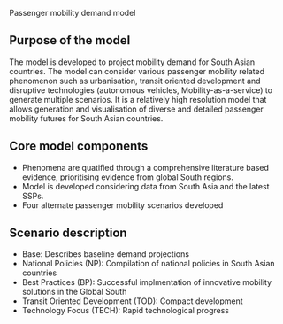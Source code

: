 Passenger mobility demand model

## Purpose of the model

The model is developed to project mobility demand for South Asian countries. The model can consider various passenger mobility related phenomenon such as urbanisation, transit oriented development and disruptive technologies (autonomous vehicles, Mobility-as-a-service) to generate multiple scenarios. It is a relatively high resolution model that allows generation and visualisation of diverse and detailed passenger mobility futures for South Asian countries. 

## Core model components

- Phenomena are quatified through a comprehensive literature based evidence, prioritising evidence from global South regions.
- Model is developed considering data from South Asia and the latest SSPs. 
- Four alternate passenger mobility scenarios developed 

## Scenario description

- Base: Describes baseline demand projections
- National Policies (NP): Compilation of national policies in South Asian countries
- Best Practices (BP): Successful implmentation of innovative mobility solutions in the Global South
- Transit Oriented Development (TOD): Compact development 
- Technology Focus (TECH): Rapid technological progress

